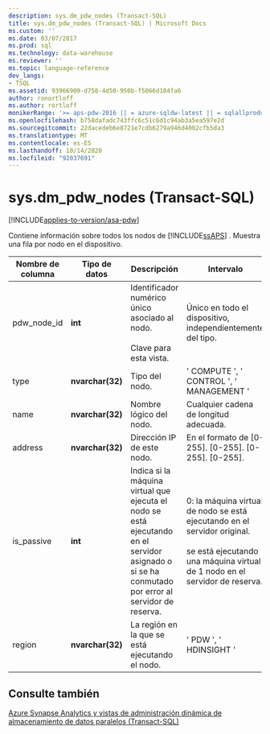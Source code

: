 ```yaml
---
description: sys.dm_pdw_nodes (Transact-SQL)
title: sys.dm_pdw_nodes (Transact-SQL) | Microsoft Docs
ms.custom: ''
ms.date: 03/07/2017
ms.prod: sql
ms.technology: data-warehouse
ms.reviewer: ''
ms.topic: language-reference
dev_langs:
- TSQL
ms.assetid: 93966909-d758-4d50-950b-f5066d104fa6
author: ronortloff
ms.author: rortloff
monikerRange: '>= aps-pdw-2016 || = azure-sqldw-latest || = sqlallproducts-allversions'
ms.openlocfilehash: b758dafadc743ffc6c51c6d1c94ab3a5ea597e2d
ms.sourcegitcommit: 22dacedeb6e8721e7cdb6279a946d4002cfb5da3
ms.translationtype: MT
ms.contentlocale: es-ES
ms.lasthandoff: 10/14/2020
ms.locfileid: "92037691"
---
```

# <a name="sysdm_pdw_nodes-transact-sql"></a>sys.dm_pdw_nodes (Transact-SQL)
[!INCLUDE[applies-to-version/asa-pdw](../../includes/applies-to-version/asa-pdw.md)]

  Contiene información sobre todos los nodos de [!INCLUDE[ssAPS](../../includes/ssaps-md.md)] . Muestra una fila por nodo en el dispositivo.  
  
|Nombre de columna|Tipo de datos|Descripción|Intervalo|  
|-----------------|---------------|-----------------|-----------|  
|pdw_node_id|**int**|Identificador numérico único asociado al nodo.<br /><br /> Clave para esta vista.|Único en todo el dispositivo, independientemente del tipo.|  
|type|**nvarchar(32)**|Tipo del nodo.|' COMPUTE ', ' CONTROL ', ' MANAGEMENT '|  
|name|**nvarchar(32)**|Nombre lógico del nodo.|Cualquier cadena de longitud adecuada.|  
|address|**nvarchar(32)**|Dirección IP de este nodo.|En el formato de [0-255]. [0-255]. [0-255]. [0-255].|  
|is_passive|**int**|Indica si la máquina virtual que ejecuta el nodo se está ejecutando en el servidor asignado o si se ha conmutado por error al servidor de reserva.|0: la máquina virtual de nodo se está ejecutando en el servidor original.<br /><br /> se está ejecutando una máquina virtual de 1 nodo en el servidor de reserva.|  
|region|**nvarchar(32)**|La región en la que se está ejecutando el nodo.|' PDW ', ' HDINSIGHT '|  
  
## <a name="see-also"></a>Consulte también  
 [Azure Synapse Analytics y vistas de administración dinámica de almacenamiento de datos paralelos &#40;Transact-SQL&#41;](../../relational-databases/system-dynamic-management-views/sql-and-parallel-data-warehouse-dynamic-management-views.md)  
  
  
